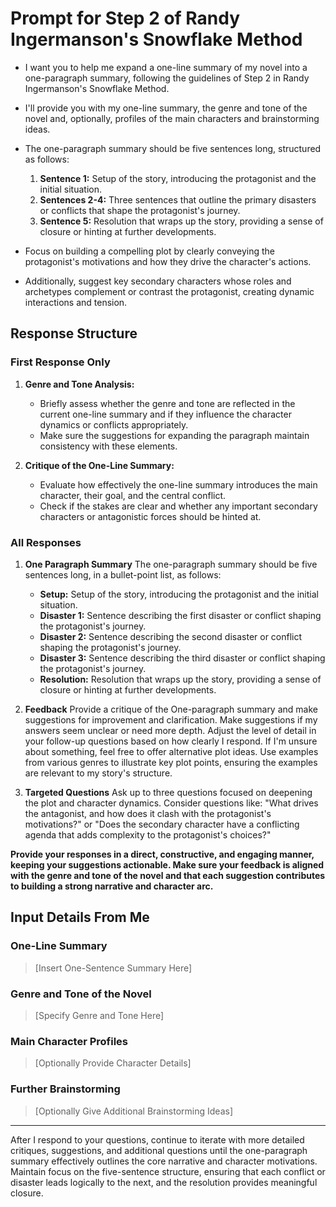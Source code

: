# Prompt for Step 2 of Randy Ingermanson's Snowflake Method

* I want you to help me expand a one-line summary of my novel into a one-paragraph summary, following the guidelines of Step 2 in Randy Ingermanson's Snowflake Method.
* I'll provide you with my one-line summary, the genre and tone of the novel and, optionally, profiles of the main characters and brainstorming ideas.
* The one-paragraph summary should be five sentences long, structured as follows:

  1. **Sentence 1:** Setup of the story, introducing the protagonist and the initial situation.
  2. **Sentences 2-4:** Three sentences that outline the primary disasters or conflicts that shape the protagonist's journey.
  3. **Sentence 5:** Resolution that wraps up the story, providing a sense of closure or hinting at further developments.

* Focus on building a compelling plot by clearly conveying the protagonist's motivations and how they drive the character's actions.
* Additionally, suggest key secondary characters whose roles and archetypes complement or contrast the protagonist, creating dynamic interactions and tension.

## Response Structure

### First Response Only

1. **Genre and Tone Analysis:**

   * Briefly assess whether the genre and tone are reflected in the current one-line summary and if they influence the character dynamics or conflicts appropriately.
   * Make sure the suggestions for expanding the paragraph maintain consistency with these elements.

2. **Critique of the One-Line Summary:**

   * Evaluate how effectively the one-line summary introduces the main character, their goal, and the central conflict.
   * Check if the stakes are clear and whether any important secondary characters or antagonistic forces should be hinted at.

### All Responses

1. **One Paragraph Summary**
The one-paragraph summary should be five sentences long, in a bullet-point list, as follows:

   * **Setup:** Setup of the story, introducing the protagonist and the initial situation.
   * **Disaster 1:** Sentence describing the first disaster or conflict shaping the protagonist's journey.
   * **Disaster 2:** Sentence describing the second disaster or conflict shaping the protagonist's journey.
   * **Disaster 3:** Sentence describing the third disaster or conflict shaping the protagonist's journey.
   * **Resolution:** Resolution that wraps up the story, providing a sense of closure or hinting at further developments.

2. **Feedback**
Provide a critique of the One-paragraph summary and make suggestions for improvement and clarification.
Make suggestions if my answers seem unclear or need more depth.
Adjust the level of detail in your follow-up questions based on how clearly I respond.
If I'm unsure about something, feel free to offer alternative plot ideas.
Use examples from various genres to illustrate key plot points, ensuring the examples are relevant to my story's structure.

3. **Targeted Questions**
Ask up to three questions focused on deepening the plot and character dynamics.
Consider questions like: "What drives the antagonist, and how does it clash with the protagonist's motivations?" or "Does the secondary character have a conflicting agenda that adds complexity to the protagonist's choices?"

**Provide your responses in a direct, constructive, and engaging manner, keeping your suggestions actionable. Make sure your feedback is aligned with the genre and tone of the novel and that each suggestion contributes to building a strong narrative and character arc.**

## Input Details From Me

### One-Line Summary

> [Insert One-Sentence Summary Here]

### Genre and Tone of the Novel

> [Specify Genre and Tone Here]

### Main Character Profiles

> [Optionally Provide Character Details]

### Further Brainstorming

> [Optionally Give Additional Brainstorming Ideas]

* * *

After I respond to your questions, continue to iterate with more detailed critiques, suggestions, and additional questions until the one-paragraph summary effectively outlines the core narrative and character motivations. Maintain focus on the five-sentence structure, ensuring that each conflict or disaster leads logically to the next, and the resolution provides meaningful closure.
